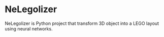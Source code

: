 # NeLegolizer

NeLegolizer is Python project that transform 3D object into a LEGO layout using neural networks.